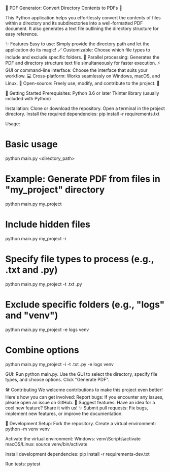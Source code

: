 📁 PDF Generator: Convert Directory Contents to PDFs 📄

This Python application helps you effortlessly convert the contents of files within a directory and its subdirectories into a well-formatted PDF document. It also generates a text file outlining the directory structure for easy reference.

✨ Features
Easy to use: Simply provide the directory path and let the application do its magic! 🪄
Customizable: Choose which file types to include and exclude specific folders. 🎯
Parallel processing: Generates the PDF and directory structure text file simultaneously for faster execution. ⚡
GUI or command-line interface: Choose the interface that suits your workflow. 💻
Cross-platform: Works seamlessly on Windows, macOS, and Linux. 🐧
Open-source: Freely use, modify, and contribute to the project. 🤝

🚀 Getting Started
Prerequisites:
Python 3.6 or later
Tkinter library (usually included with Python)

Installation:
Clone or download the repository.
Open a terminal in the project directory.
Install the required dependencies:
pip install -r requirements.txt

Usage:
# Basic usage
python main.py <directory_path>

# Example: Generate PDF from files in "my_project" directory
python main.py my_project

# Include hidden files
python main.py my_project -i

# Specify file types to process (e.g., .txt and .py)
python main.py my_project -t .txt .py

# Exclude specific folders (e.g., "logs" and "venv")
python main.py my_project -e logs venv

# Combine options
python main.py my_project -i -t .txt .py -e logs venv

GUI:
Run python main.py.
Use the GUI to select the directory, specify file types, and choose options.
Click "Generate PDF".

🛠️ Contributing
We welcome contributions to make this project even better! Here's how you can get involved:
Report bugs: If you encounter any issues, please open an issue on GitHub. 🐛
Suggest features: Have an idea for a cool new feature? Share it with us! ✨
Submit pull requests: Fix bugs, implement new features, or improve the documentation. 

📝 Development Setup:
Fork the repository.
Create a virtual environment:
python -m venv venv

Activate the virtual environment:
Windows: venv\Scripts\activate
macOS/Linux: source venv/bin/activate

Install development dependencies:
pip install -r requirements-dev.txt

Run tests:
pytest
